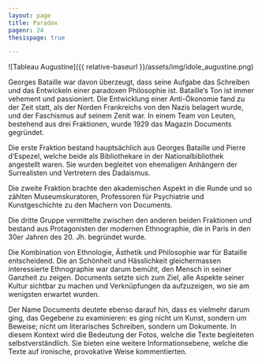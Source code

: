 ```yaml
---
layout: page
title: Paradox
pagenr: 24
thesispage: true

---
```


![Tableau Augustine]({{ relative-baseurl }}/assets/img/idole_augustine.png)

Georges Bataille war davon überzeugt, dass seine Aufgabe das Schreiben und das Entwickeln einer paradoxen Philosophie ist. Bataille‘s Ton ist immer vehement und passioniert. Die Entwicklung einer Anti-Ökonomie fand zu der Zeit statt, als der Norden Frankreichs von den Nazis belagert wurde, und der Faschismus auf seinem Zenit war. In einem Team von Leuten, bestehend aus drei Fraktionen, wurde 1929 das Magazin Documents gegründet.

Die erste Fraktion bestand hauptsächlich aus Georges Bataille und Pierre d‘Espezel, welche beide als Bibliothekare in der Nationalbibliothek angestellt waren. Sie wurden begleitet von ehemaligen Anhängern der Surrealisten und Vertretern des Dadaismus.

Die zweite Fraktion brachte den akademischen Aspekt in die Runde und so zählten Museumskuratoren, Professoren für Psychiatrie und Kunstgeschichte zu den Machern von Documents.

Die dritte Gruppe vermittelte zwischen den anderen beiden Fraktionen und bestand aus Protagonisten der modernen Ethnographie, die in Paris in den 30er Jahren des 20. Jh. begründet wurde.

Die Kombination von Ethnologie, Ästhetik und Philosophie war für Bataille entscheidend. Die an Schönheit und Hässlichkeit gleichermassen interessierte Ethnographie war darum bemüht, den Mensch in seiner Ganzheit zu zeigen. Documents setzte sich zum Ziel, alle Aspekte seiner Kultur sichtbar zu machen und Verknüpfungen da aufzuzeigen, wo sie am wenigsten erwartet wurden.

Der Name Documents deutete ebenso darauf hin, dass es vielmehr darum ging, das Gegebene zu examinieren: es ging nicht um Kunst, sondern um Beweise; nicht um literarisches Schreiben, sondern um Dokumente. In diesem Kontext wird die Bedeutung der Fotos, welche die Texte begleiteten selbstverständlich. Sie bieten eine weitere Informationsebene, welche die Texte auf ironische, provokative Weise kommentierten.
